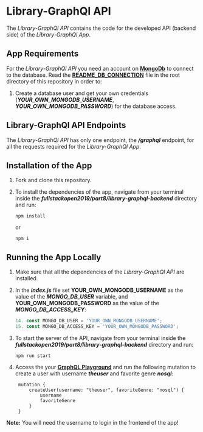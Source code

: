 # Library-GraphQl API

The *Library-GraphQl API* contains the code for the developed API (backend side) of the *Library-GraphQl App*.

## App Requirements

For the *Library-GraphQl API* you need an account on [**MongoDb**](https://www.mongodb.com/cloud) to connect to the database. Read the [**README_DB_CONNECTION**](https://github.com/katerina-tziala/fullstackopen2019/blob/master/README_DB_CONNECTION.md) file in the root directory of this repository in order to: 

1. Create a database user and get your own credentials (***YOUR_OWN_MONGODB_USERNAME***, ***YOUR_OWN_MONGODB_PASSWORD***) for the database access.

## Library-GraphQl API Endpoints

The *Library-GraphQl API* has only one endpoint, the ***/graphql*** endpoint, for all the requests required for the *Library-GraphQl App*.

## Installation of the App

1. Fork and clone this repository.

2. To install the dependencies of the app, navigate from your terminal inside the ***fullstackopen2019/part8/library-graphql-backend*** directory and run:

    ```
    npm install
    ```

    or

    ```
    npm i
    ```

## Running the App Locally

1. Make sure that all the dependencies of the *Library-GraphQl API* are installed.

2. In the ***index.js*** file set **YOUR_OWN_MONGODB_USERNAME** as the value of the ***MONGO_DB_USER*** variable, and **YOUR_OWN_MONGODB_PASSWORD** as the value of the ***MONGO_DB_ACCESS_KEY***:

    ```javascript
    14. const MONGO_DB_USER = 'YOUR_OWN_MONGODB_USERNAME';
    15. const MONGO_DB_ACCESS_KEY = 'YOUR_OWN_MONGODB_PASSWORD';
    ```

3. To start the server of the API, navigate from your terminal inside the ***fullstackopen2019/part8/library-graphql-backend*** directory and run:

    ```
    npm run start
    ```

4. Access the your [**GraphQL Playground**](http://localhost:4000/) and run the following mutation to create a user with username ***theuser*** and favorite genre ***nosql***:

        mutation {
            createUser(username: "theuser", favoriteGenre: "nosql") {
                username 
                favoriteGenre
            }
        }

**Note:** You will need the username to login in the frontend of the app!
